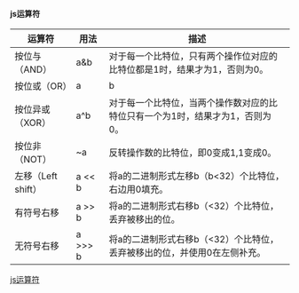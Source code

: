 #### js运算符

运算符 | 用法 | 描述
-|-|-
按位与（AND）| a&b |    对于每一个比特位，只有两个操作位对应的比特位都是1时，结果才为1，否则为0。
按位或（OR） | a|b |    对于每一个比特位，当两个操作数的对应比特位至少有一个为1时，结果才为1，否则为0。
按位异或（XOR） | a^b |  对于每一个比特位，当两个操作数对应的比特位只有一个为1时，结果才为1，否则为0。
按位非（NOT） | ~a |  反转操作数的比特位，即0变成1,1变成0。
左移（Left shift） | a << b |将a的二进制形式左移b（b<32）个比特位，右边用0填充。
有符号右移| a >> b | 将a的二进制形式右移b（<32）个比特位，丢弃被移出的位。
无符号右移| a >>> b| 将a的二进制形式右移b（<32）个比特位，丢弃被移出的位，并使用0在左侧补充。


[js运算符](https://developer.mozilla.org/zh-CN/docs/Web/JavaScript/Reference/Operators/Bitwise_Operators)